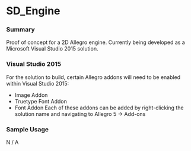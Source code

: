 # SD_Engine #

### Summary ###
Proof of concept for a 2D Allegro engine. Currently being developed as a 
Microsoft Visual Studio 2015 solution. 

### Visual Studio 2015 ###
For the solution to build, certain Allegro addons will need to be enabled
within Visual Studio 2015:
+ Image Addon
+ Truetype Font Addon
+ Font Addon
Each of these addons can be added by right-clicking the solution name and
navigating to Allegro 5 -> Add-ons

### Sample Usage ###
N / A
